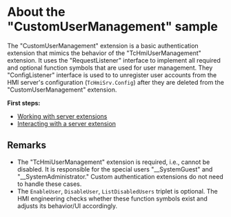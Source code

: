 # About the "CustomUserManagement" sample

The "CustomUserManagement" extension is a basic authentication extension that mimics the
behavior of the "TcHmiUserManagement" extension.
It uses the "RequestListener" interface to implement all required and optional function symbols
that are used for user management.
They "ConfigListener" interface is used to to unregister user accounts from the HMI server's
configuration (`TcHmiSrv.Config`) after they are deleted from the "CustomUserManagement" extension.

**First steps:**

- [Working with server extensions](../../README/WorkingWithServerExtensions.md)
- [Interacting with a server extension](../../README/InteractingWithServerExtensions.md)

## Remarks

- The "TcHmiUserManagement" extension is required, i.e., cannot be disabled. It is responsible for the special users "__SystemGuest" and "__SystemAdministrator." Custom authentication extensions do not need to handle these cases.
- The `EnableUser`, `DisableUser`, `ListDisabledUsers` triplet is optional. The HMI engineering checks whether these function symbols exist and adjusts its behavior/UI accordingly.
